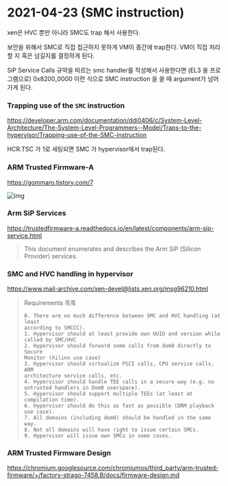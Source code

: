 # 2021-04-23 (SMC instruction)

xen은 HVC 뿐만 아니라 SMC도 trap 해서 사용한다. 

보안을 위해서 SMC로 직접 접근하지 못하게 VM이 중간에 trap한다. VM이 직접 처리할 지 혹은 넘길지를 결정하게 된다. 

SiP Service Calls 규약을 따르는 smc handler를 작성해서 사용한다면 (EL3 용 프로그램으로) 0x8200_0000 이런 식으로 SMC instruction 을 쓸 때 argument가 넘어가게 된다.



### Trapping use of the `SMC` instruction

https://developer.arm.com/documentation/ddi0406/c/System-Level-Architecture/The-System-Level-Programmers--Model/Traps-to-the-hypervisor/Trapping-use-of-the-SMC-instruction

HCR.TSC 가 1로 세팅되면 SMC 가 hypervisor에서 trap된다.



### ARM Trusted Firmware-A

https://gommaro.tistory.com/7

![img](https://blog.kakaocdn.net/dn/bxyawO/btqyYQ39rGH/9p3ZDkdnlC0ubP5qYQrMI1/img.png)



### Arm SiP Services

https://trustedfirmware-a.readthedocs.io/en/latest/components/arm-sip-service.html

> This document enumerates and describes the Arm SiP (Silicon Provider) services.



### SMC and HVC handling in hypervisor

https://www.mail-archive.com/xen-devel@lists.xen.org/msg96210.html

> Requirements 목록
>
> ```
> 0. There are no much difference between SMC and HVC handling (at least
> according to SMCCC).
> 1. Hypervisor should at least provide own UUID and version while
> called by SMC/HVC
> 2. Hypervisor should forward some calls from dom0 directly to Secure
> Monitor (Xilinx use case)
> 3. Hypervisor should virtualize PSCI calls, CPU service calls, ARM
> architecture service calls, etc.
> 4. Hypervisor should handle TEE calls in a secure way (e.g. no
> untrusted handlers in Dom0 userspace).
> 5. Hypervisor should support multiple TEEs (at least at compilation time).
> 6. Hypervisor should do this as fast as possible (DRM playback use case).
> 7. All domains (including dom0) should be handled in the same way.
> 8. Not all domains will have right to issue certain SMCs.
> 9. Hypervisor will issue own SMCs in some cases.
> ```



### ARM Trusted Firmware Design

https://chromium.googlesource.com/chromiumos/third_party/arm-trusted-firmware/+/factory-strago-7458.B/docs/firmware-design.md